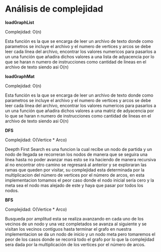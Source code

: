 # Análisis de complejidad 


**loadGraphList**

Complejidad: O(n)

Esta función es la que se encarga de leer un archivo de texto donde como parametros se incluye el archivo y el numero de vertices y arcos se debe leer cada línea del archivo, encontrar los valores numericos para pasarlos a un una función que añadira dichos valores a una lista de adyacencia por lo que se haran n numero de instrucciones como cantidad de lineas en el archivo de texto siendo asi O(n)


**loadGraphMat**

Complejidad: O(n)

Esta función es la que se encarga de leer un archivo de texto donde como parametros se incluye el archivo y el numero de vertices y arcos se debe leer cada línea del archivo, encontrar los valores numericos para pasarlos a un una función que añadira dichos valores a una matriz de adyacencia por lo que se haran n numero de instrucciones como cantidad de lineas en el archivo de texto siendo asi O(n)

**DFS**

Complejidad: O(Vertice * Arco)

Deepth First Search es una funcion la cual recibe un nodo de partida y un nodo de llegada se recorreran los nodos de manera que se seguira una línea hasta no poder avanzar mas esto se ira haciendo de manera recursiva al no encontrar otro camino se regresará al anterior y se exploraran las ramas que queden por visitar, su complejidad esta determinada por la multiplicacion del número de vertices por el número de arcos, en esta implementacion tomamos el peor caso donde el nodo inicial sería cero y la meta sea el nodo mas alejado de este y haya que pasar por todos los nodos.

**BFS**

Complejidad: O(Vertice * Arco)

Busqueda por amplitud esta se realiza avanzando en cada uno de los vecinos de un nodo y una vez completados se avanza al siguiente y se visitan los vecinos contiguos hasta terminar el grafo en nuestra implementacion se da un nodo de inicio y un nodo meta pero tomaremos el peor de los casos donde se recorrá todo el grafo por lo que la complejidad sera dada por la multiplicación de los vertices por el número de arcos.

